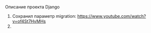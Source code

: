 Описание проекта Django

1) Cохранил параметр migration: 
https://www.youtube.com/watch?v=of4St7HvMHs
2) 
